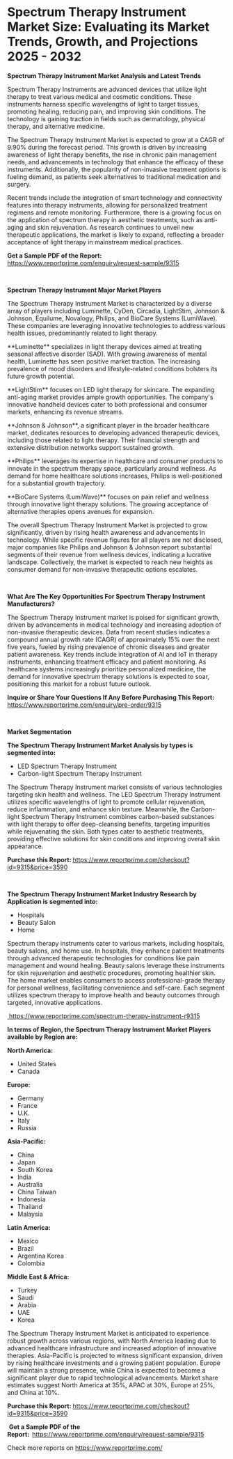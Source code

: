 <p><h1>Spectrum Therapy Instrument Market Size: Evaluating its Market Trends, Growth, and Projections 2025 - 2032</h1></p><p><strong>Spectrum Therapy Instrument Market Analysis and Latest Trends</strong></p>
<p><p>Spectrum Therapy Instruments are advanced devices that utilize light therapy to treat various medical and cosmetic conditions. These instruments harness specific wavelengths of light to target tissues, promoting healing, reducing pain, and improving skin conditions. The technology is gaining traction in fields such as dermatology, physical therapy, and alternative medicine.</p><p>The Spectrum Therapy Instrument Market is expected to grow at a CAGR of 9.90% during the forecast period. This growth is driven by increasing awareness of light therapy benefits, the rise in chronic pain management needs, and advancements in technology that enhance the efficacy of these instruments. Additionally, the popularity of non-invasive treatment options is fueling demand, as patients seek alternatives to traditional medication and surgery.</p><p>Recent trends include the integration of smart technology and connectivity features into therapy instruments, allowing for personalized treatment regimens and remote monitoring. Furthermore, there is a growing focus on the application of spectrum therapy in aesthetic treatments, such as anti-aging and skin rejuvenation. As research continues to unveil new therapeutic applications, the market is likely to expand, reflecting a broader acceptance of light therapy in mainstream medical practices.</p></p>
<p><strong>Get a Sample PDF of the Report:&nbsp;</strong> <a href="https://www.reportprime.com/enquiry/request-sample/9315?utm_campaign=3252&utm_medium=2&utm_source=Github&utm_content=ia&utm_term=24032025&utm_id=spectrum-therapy-instrument">https://www.reportprime.com/enquiry/request-sample/9315</a></p>
<p>&nbsp;</p>
<p><strong>Spectrum Therapy Instrument Major Market Players</strong></p>
<p><p>The Spectrum Therapy Instrument Market is characterized by a diverse array of players including Luminette, CyDen, Circadia, LightStim, Johnson & Johnson, Equilume, Novalogy, Philips, and BioCare Systems (LumiWave). These companies are leveraging innovative technologies to address various health issues, predominantly related to light therapy.</p><p>**Luminette** specializes in light therapy devices aimed at treating seasonal affective disorder (SAD). With growing awareness of mental health, Luminette has seen positive market traction. The increasing prevalence of mood disorders and lifestyle-related conditions bolsters its future growth potential.</p><p>**LightStim** focuses on LED light therapy for skincare. The expanding anti-aging market provides ample growth opportunities. The company's innovative handheld devices cater to both professional and consumer markets, enhancing its revenue streams.</p><p>**Johnson & Johnson**, a significant player in the broader healthcare market, dedicates resources to developing advanced therapeutic devices, including those related to light therapy. Their financial strength and extensive distribution networks support sustained growth.</p><p>**Philips** leverages its expertise in healthcare and consumer products to innovate in the spectrum therapy space, particularly around wellness. As demand for home healthcare solutions increases, Philips is well-positioned for a substantial growth trajectory.</p><p>**BioCare Systems (LumiWave)** focuses on pain relief and wellness through innovative light therapy solutions. The growing acceptance of alternative therapies opens avenues for expansion.</p><p>The overall Spectrum Therapy Instrument Market is projected to grow significantly, driven by rising health awareness and advancements in technology. While specific revenue figures for all players are not disclosed, major companies like Philips and Johnson & Johnson report substantial segments of their revenue from wellness devices, indicating a lucrative landscape. Collectively, the market is expected to reach new heights as consumer demand for non-invasive therapeutic options escalates.</p></p>
<p>&nbsp;</p>
<p><strong>What Are The Key Opportunities For Spectrum Therapy Instrument Manufacturers?</strong></p>
<p><p>The Spectrum Therapy Instrument market is poised for significant growth, driven by advancements in medical technology and increasing adoption of non-invasive therapeutic devices. Data from recent studies indicates a compound annual growth rate (CAGR) of approximately 15% over the next five years, fueled by rising prevalence of chronic diseases and greater patient awareness. Key trends include integration of AI and IoT in therapy instruments, enhancing treatment efficacy and patient monitoring. As healthcare systems increasingly prioritize personalized medicine, the demand for innovative spectrum therapy solutions is expected to soar, positioning this market for a robust future outlook.</p></p>
<p><strong>Inquire or Share Your Questions If Any Before Purchasing This Report:</strong> <a href="https://www.reportprime.com/enquiry/pre-order/9315?utm_campaign=3252&utm_medium=2&utm_source=Github&utm_content=ia&utm_term=24032025&utm_id=spectrum-therapy-instrument">https://www.reportprime.com/enquiry/pre-order/9315</a></p>
<p>&nbsp;</p>
<p><strong>Market Segmentation</strong></p>
<p><strong>The Spectrum Therapy Instrument Market Analysis by types is segmented into:</strong></p>
<p><ul><li>LED Spectrum Therapy Instrument</li><li>Carbon-light Spectrum Therapy Instrument</li></ul></p>
<p><p>The Spectrum Therapy Instrument market consists of various technologies targeting skin health and wellness. The LED Spectrum Therapy Instrument utilizes specific wavelengths of light to promote cellular rejuvenation, reduce inflammation, and enhance skin texture. Meanwhile, the Carbon-light Spectrum Therapy Instrument combines carbon-based substances with light therapy to offer deep-cleansing benefits, targeting impurities while rejuvenating the skin. Both types cater to aesthetic treatments, providing effective solutions for skin conditions and improving overall skin appearance.</p></p>
<p><strong>Purchase this Report:&nbsp;</strong><a href="https://www.reportprime.com/checkout?id=9315&price=3590&utm_campaign=3252&utm_medium=2&utm_source=Github&utm_content=ia&utm_term=24032025&utm_id=spectrum-therapy-instrument">https://www.reportprime.com/checkout?id=9315&price=3590</a></p>
<p>&nbsp;</p>
<p><strong>The Spectrum Therapy Instrument Market Industry Research by Application is segmented into:</strong></p>
<p><ul><li>Hospitals</li><li>Beauty Salon</li><li>Home</li></ul></p>
<p><p>Spectrum therapy instruments cater to various markets, including hospitals, beauty salons, and home use. In hospitals, they enhance patient treatments through advanced therapeutic technologies for conditions like pain management and wound healing. Beauty salons leverage these instruments for skin rejuvenation and aesthetic procedures, promoting healthier skin. The home market enables consumers to access professional-grade therapy for personal wellness, facilitating convenience and self-care. Each segment utilizes spectrum therapy to improve health and beauty outcomes through targeted, innovative applications.</p></p>
<p><a href="https://www.reportprime.com/spectrum-therapy-instrument-r9315?utm_campaign=3252&utm_medium=2&utm_source=Github&utm_content=ia&utm_term=24032025&utm_id=spectrum-therapy-instrument">&nbsp;https://www.reportprime.com/spectrum-therapy-instrument-r9315</a></p>
<p><strong>In terms of Region, the Spectrum Therapy Instrument Market Players available by Region are:</strong></p>
<p>
    <p> <strong> North America: </strong>
        <ul>
            <li>United States</li>
            <li>Canada</li>
        </ul>
        </p> 
    <p> <strong> Europe: </strong>
        <ul>
            <li>Germany</li>
            <li>France</li>
            <li>U.K.</li>
            <li>Italy</li>
            <li>Russia</li>
        </ul>
        </p> 
    <p> <strong> Asia-Pacific: </strong>
        <ul>
            <li>China</li>
            <li>Japan</li>
            <li>South Korea</li>
            <li>India</li>
            <li>Australia</li>
            <li>China Taiwan</li>
            <li>Indonesia</li>
            <li>Thailand</li>
            <li>Malaysia</li>
        </ul>
        </p> 
    <p> <strong> Latin America: </strong>
        <ul>
            <li>Mexico</li>
            <li>Brazil</li>
            <li>Argentina Korea</li>
            <li>Colombia</li>
        </ul>
        </p> 
    <p> <strong> Middle East & Africa: </strong>
        <ul>
            <li>Turkey</li>
            <li>Saudi</li>
            <li>Arabia</li>
            <li>UAE</li>
            <li>Korea</li>
        </ul>
    </p>
    </p>
<p><p>The Spectrum Therapy Instrument Market is anticipated to experience robust growth across various regions, with North America leading due to advanced healthcare infrastructure and increased adoption of innovative therapies. Asia-Pacific is projected to witness significant expansion, driven by rising healthcare investments and a growing patient population. Europe will maintain a strong presence, while China is expected to become a significant player due to rapid technological advancements. Market share estimates suggest North America at 35%, APAC at 30%, Europe at 25%, and China at 10%.</p></p>
<p><strong>Purchase this Report: </strong><a href="https://www.reportprime.com/checkout?id=9315&price=3590&utm_campaign=3252&utm_medium=2&utm_source=Github&utm_content=ia&utm_term=24032025&utm_id=spectrum-therapy-instrument">https://www.reportprime.com/checkout?id=9315&price=3590</a></p>
<p>&nbsp;<strong>Get a Sample PDF of the Report:&nbsp;&nbsp;</strong><a href="https://www.reportprime.com/enquiry/request-sample/9315?utm_campaign=3252&utm_medium=2&utm_source=Github&utm_content=ia&utm_term=24032025&utm_id=spectrum-therapy-instrument">https://www.reportprime.com/enquiry/request-sample/9315</a></p>
<p><strong></strong></p>
<p>Check more reports on <a href="https://www.reportprime.com/?utm_campaign=3252&utm_medium=2&utm_source=Github&utm_content=ia&utm_term=24032025&utm_id=spectrum-therapy-instrument">https://www.reportprime.com/</a></p>